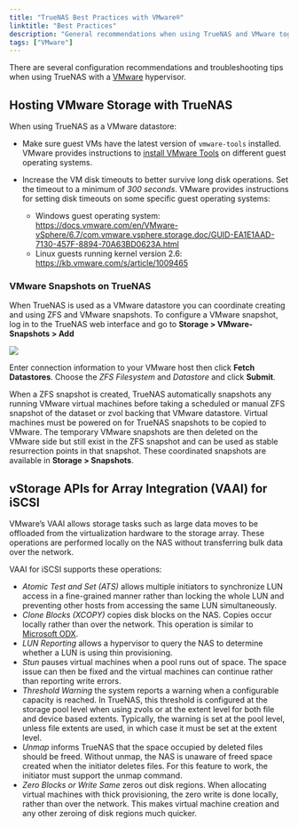 ```yaml
---
title: "TrueNAS Best Practices with VMware®"
linktitle: "Best Practices"
description: "General recommendations when using TrueNAS and VMware together."
tags: ["VMware"]
---
```


There are several configuration recommendations and troubleshooting tips when using TrueNAS with a [VMware](https://www.vmware.com/) hypervisor.

## Hosting VMware Storage with TrueNAS

When using TrueNAS as a VMware datastore:

* Make sure guest VMs have the latest version of `vmware-tools` installed.
  VMware provides instructions to [install VMware Tools](https://www.vmware.com/support/ws5/doc/new_guest_tools_ws.html) on different guest operating systems.

* Increase the VM disk timeouts to better survive long disk operations.
  Set the timeout to a minimum of *300 seconds*.
  VMware provides instructions for setting disk timeouts on some specific guest operating systems:

  * Windows guest operating system: https://docs.vmware.com/en/VMware-vSphere/6.7/com.vmware.vsphere.storage.doc/GUID-EA1E1AAD-7130-457F-8894-70A63BD0623A.html
  * Linux guests running kernel version 2.6: https://kb.vmware.com/s/article/1009465

### VMware Snapshots on TrueNAS

When TrueNAS is used as a VMware datastore you can coordinate creating and using ZFS and VMware snapshots.
To configure a VMware snapshot, log in to the TrueNAS web interface and go to **Storage > VMware-Snapshots > Add**

<img src="/images/storage-vmware-snapshots.png">

Enter connection information to your VMware host then click **Fetch Datastores**.
Choose the *ZFS Filesystem* and *Datastore* and click **Submit**.

When a ZFS snapshot is created, TrueNAS automatically snapshots any running VMware virtual machines before taking a scheduled or manual ZFS snapshot of the dataset or zvol backing that VMware datastore.
Virtual machines must be powered on for TrueNAS snapshots to be copied to VMware.
The temporary VMware snapshots are then deleted on the VMware side but still exist in the ZFS snapshot and can be used as stable resurrection points in that snapshot.
These coordinated snapshots are available in **Storage > Snapshots**.

## vStorage APIs for Array Integration (VAAI) for iSCSI

VMware’s VAAI allows storage tasks such as large data moves to be offloaded from the virtualization hardware to the storage array.
These operations are performed locally on the NAS without transferring bulk data over the network.

VAAI for iSCSI supports these operations:

* *Atomic Test and Set (ATS)* allows multiple initiators to synchronize LUN access in a fine-grained manner rather than locking the whole LUN and preventing other hosts from accessing the same LUN simultaneously.
* *Clone Blocks (XCOPY)* copies disk blocks on the NAS.
  Copies occur locally rather than over the network.
  This operation is similar to [Microsoft ODX](https://docs.microsoft.com/en-us/windows-hardware/drivers/storage/offloaded-data-transfer).
* *LUN Reporting* allows a hypervisor to query the NAS to determine whether a LUN is using thin provisioning.
* *Stun* pauses virtual machines when a pool runs out of space.
  The space issue can then be fixed and the virtual machines can continue rather than reporting write errors.
* *Threshold Warning* the system reports a warning when a configurable capacity is reached.
  In TrueNAS, this threshold is configured at the storage pool level when using zvols or at the extent level for both file and device based extents.
  Typically, the warning is set at the pool level, unless file extents are used, in which case it must be set at the extent level.
* *Unmap* informs TrueNAS that the space occupied by deleted files should be freed.
  Without unmap, the NAS is unaware of freed space created when the initiator deletes files.
  For this feature to work, the initiator must support the unmap command.
* *Zero Blocks or Write Same* zeros out disk regions.
  When allocating virtual machines with thick provisioning, the zero write is done locally, rather than over the network.
  This makes virtual machine creation and any other zeroing of disk regions much quicker.


